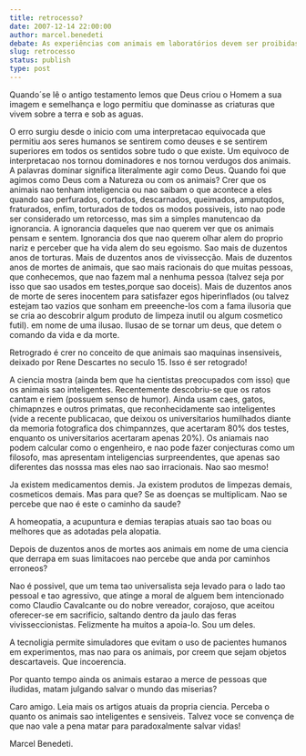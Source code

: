 ```yaml
---
title: retrocesso?
date: 2007-12-14 22:00:00
author: marcel.benedeti
debate: As experiências com animais em laboratórios devem ser proibidas?
slug: retrocesso
status: publish 
type: post
---
```


Quando´se lê o antigo testamento lemos que Deus criou o Homem a sua imagem e semelhança e logo permitiu que dominasse as criaturas que vivem sobre a terra e sob as aguas.   

O erro surgiu desde o inicio com uma interpretacao equivocada que permitiu aos seres humanos se sentirem como deuses e se sentirem superiores em todos os sentidos sobre tudo o que existe. Um equivoco de interpretacao nos tornou dominadores e nos tornou verdugos dos animais. A palavras dominar significa literalmente agir como Deus. Quando foi que agimos como Deus com a Natureza ou com os animais? Crer que os animais nao tenham inteligencia ou nao saibam o que acontece a eles quando sao perfurados, cortados, descarnados, queimados, amputqdos, fraturados, enfim, torturados de todos os modos possiveis, isto nao pode ser considerado um retorcesso, mas sim a simples manutencao da ignorancia. A ignorancia daqueles que nao querem ver que os animais pensam e sentem. Ignorancia dos que nao querem olhar alem do proprio nariz e perceber que ha vida alem do seu egoismo. Sao mais de duzentos anos de torturas. Mais de duzentos anos de vivissecção. Mais de duzentos anos de mortes de animais, que sao mais racionais do que muitas pessoas, que conhecemos, que nao fazem mal a nenhuma pessoa (talvez seja por isso que sao usados em testes,porque sao doceis). Mais de duzentos anos de morte de seres inocentem para satisfazer egos hiperinflados (ou talvez estejam tao vazios que sonham em preeenche-los com a fama ilusoria que se cria ao descobrir algum produto de limpeza inutil ou algum cosmetico futil). em nome de uma ilusao. Ilusao de se tornar um deus, que detem o comando da vida e da morte.   

Retrogrado é crer no conceito de que animais sao maquinas insensiveis, deixado por Rene Descartes no seculo 15. Isso é ser retogrado!   

A ciencia mostra (ainda bem que ha cientistas preocupados com isso) que os animais sao inteligentes. Recentemente descobriu-se que os ratos cantam e riem (possuem senso de humor). Ainda usam caes, gatos, chimapnzes e outros primatas, que reconhecidamente sao inteligentes (vide a recente publicacao, que deixou os universitarios humilhados diante da memoria fotografica dos chimpannzes, que acertaram 80% dos testes, enquanto os universitarios acertaram apenas 20%). Os aniamais nao podem calcular como o engenheiro, e nao pode fazer conjecturas como um filosofo, mas apresentam inteligencias surpreendentes, que apenas sao diferentes das nosssa mas eles nao sao irracionais. Nao sao mesmo!   

Ja existem medicamentos demis. Ja existem produtos de limpezas demais, cosmeticos demais. Mas para que? Se as doenças se multiplicam. Nao se percebe que nao é este o caminho da saude?   

A homeopatia, a acupuntura e demias terapias atuais sao tao boas ou melhores que as adotadas pela alopatia.   

Depois de duzentos anos de mortes aos animais em nome de uma ciencia que derrapa em suas limitacoes nao percebe que anda por caminhos erroneos?   

Nao é possivel, que um tema tao universalista seja levado para o lado tao pessoal e tao agressivo, que atinge a moral de alguem bem intencionado como Claudio Cavalcante ou do nobre vereador, corajoso, que aceitou oferecer-se em sacrificio, saltando dentro da jaulo das feras vivisseccionistas. Felizmente ha muitos a apoia-lo. Sou um deles.   

A tecnoligia permite simuladores que evitam o uso de pacientes humanos em experimentos, mas nao para os animais, por creem que sejam objetos descartaveis. Que incoerencia.   

Por quanto tempo ainda os animais estarao a merce de pessoas que iludidas, matam julgando salvar o mundo das miserias?   

Caro amigo. Leia mais os artigos atuais da propria ciencia. Perceba o quanto os animais sao inteligentes e sensiveis. Talvez voce se convença de que nao vale a pena matar para paradoxalmente salvar vidas!  

Marcel Benedeti.
